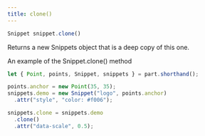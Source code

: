 ```yaml
---
title: clone()
---
```


```js
Snippet snippet.clone()
```

Returns a new Snippets object that is a deep copy of this one.

<Example part="snippet_clone">
An example of the Snippet.clone() method
</Example>

```js
let { Point, points, Snippet, snippets } = part.shorthand();

points.anchor = new Point(35, 35);
snippets.demo = new Snippet("logo", points.anchor)
  .attr("style", "color: #f006");

snippets.clone = snippets.demo
  .clone()
  .attr("data-scale", 0.5);
```
